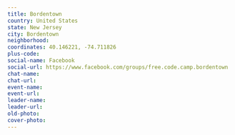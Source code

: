 ```yaml
---
title: Bordentown
country: United States
state: New Jersey
city: Bordentown
neighborhood: 
coordinates: 40.146221, -74.711826
plus-code:
social-name: Facebook
social-url: https://www.facebook.com/groups/free.code.camp.bordentown
chat-name:
chat-url:
event-name:
event-url:
leader-name:
leader-url:
old-photo: 
cover-photo:
---
```

